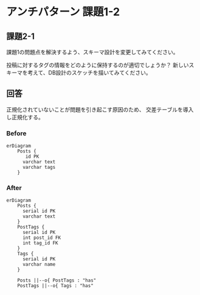 # アンチパターン 課題1-2

## 課題2-1

課題1の問題点を解決するよう、スキーマ設計を変更してみてください。

投稿に対するタグの情報をどのように保持するのが適切でしょうか？
新しいスキーマを考えて、DB設計のスケッチを描いてみてください。

## 回答

正規化されていないことが問題を引き起こす原因のため、
交差テーブルを導入し正規化する。

### Before

```mermaid
erDiagram
    Posts {
       id PK
      varchar text
      varchar tags
    }

```

### After

```mermaid
erDiagram
    Posts {
      serial id PK
      varchar text
    }
    PostTags {
      serial id PK
      int post_id FK
      int tag_id FK
    }
    Tags {
      serial id PK
      varchar name
    }

    Posts ||--o{ PostTags : "has"
    PostTags ||--o{ Tags : "has"
```
